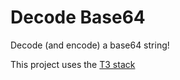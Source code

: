 # Decode Base64

Decode (and encode) a base64 string!

This project uses the [T3 stack](https://create.t3.gg/)
